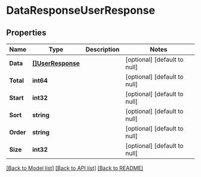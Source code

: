 # DataResponseUserResponse

## Properties
Name | Type | Description | Notes
------------ | ------------- | ------------- | -------------
**Data** | [**[]UserResponse**](UserResponse.md) |  | [optional] [default to null]
**Total** | **int64** |  | [optional] [default to null]
**Start** | **int32** |  | [optional] [default to null]
**Sort** | **string** |  | [optional] [default to null]
**Order** | **string** |  | [optional] [default to null]
**Size** | **int32** |  | [optional] [default to null]

[[Back to Model list]](../README.md#documentation-for-models) [[Back to API list]](../README.md#documentation-for-api-endpoints) [[Back to README]](../README.md)

